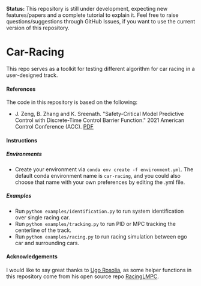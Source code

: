 **Status:** This repository is still under development, expecting new features/papers and a complete tutorial to explain it. Feel free to raise questions/suggestions through GitHub Issues, if you want to use the current version of this repository.

# Car-Racing
This repo serves as a toolkit for testing different algorithm for car racing in a user-designed track.

#### References
The code in this repository is based on the following:
* J. Zeng, B. Zhang and K. Sreenath. "Safety-Critical Model Predictive Control with Discrete-Time Control Barrier Function." 2021 American Control Conference (ACC). [PDF](https://arxiv.org/pdf/2007.11718.pdf) 

#### Instructions

##### Environments
* Create your environment via `conda env create -f environment.yml`. The default conda environment name is `car-racing`, and you could also choose that name with your own preferences by editing the .yml file.

##### Examples
* Run `python examples/identification.py` to run system identification over single racing car.
* Run `python examples/tracking.py` to run PID or MPC tracking the centerline of the track.
* Run `python examples/racing.py` to run racing simulation between ego car and surrounding cars.

#### Acknowledgements
I would like to say great thanks to [Ugo Rosolia](https://github.com/urosolia), as some helper functions in this repository come from his open source repo [RacingLMPC](https://github.com/urosolia/RacingLMPC).